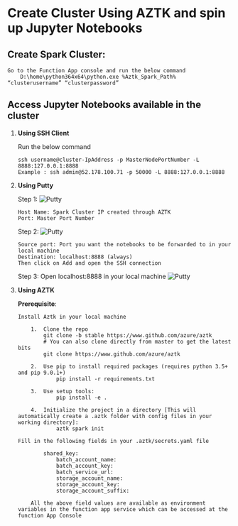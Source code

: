 # Create Cluster Using AZTK and spin up Jupyter Notebooks

## Create Spark Cluster:

    Go to the Function App console and run the below command 
        D:\home\python364x64\python.exe %Aztk_Spark_Path% “clusterusername” “clusterpassword”

## Access Jupyter Notebooks available in the cluster 

1.	**Using SSH Client**

    Run the below command

        ssh username@cluster-IpAddress -p MasterNodePortNumber -L 8888:127.0.0.1:8888
        Example : ssh admin@52.178.100.71 -p 50000 -L 8888:127.0.0.1:8888

2.	**Using Putty**

    Step 1:
        ![Putty](/img/Putty_1.png)

        Host Name: Spark Cluster IP created through AZTK
        Port: Master Port Number

    Step 2:
        ![Putty](/img/Putty_2.png)
        
        Source port: Port you want the notebooks to be forwarded to in your local machine
        Destination: localhost:8888 (always)
        Then click on Add and open the SSH connection 

    Step 3: Open localhost:8888 in your local machine
        ![Putty](/img/Putty_3.png)

3.	**Using AZTK**

    **Prerequisite**:

        Install Aztk in your local machine

            1.	Clone the repo
 		        git clone -b stable https://www.github.com/azure/aztk
                # You can also clone directly from master to get the latest bits
                git clone https://www.github.com/azure/aztk

            2.	Use pip to install required packages (requires python 3.5+ and pip 9.0.1+)
                    pip install -r requirements.txt

            3.	Use setup tools:
                    pip install -e .

            4.	Initialize the project in a directory [This will automatically create a .aztk folder with config files in your working directory]:
                    aztk spark init
                                      
        Fill in the following fields in your .aztk/secrets.yaml file

                shared_key:
    		        batch_account_name:
                    batch_account_key: 
                    batch_service_url: 
     		        storage_account_name: 
                    storage_account_key: 
                    storage_account_suffix: 

            All the above field values are available as environment variables in the function app service which can be accessed at the function App Console